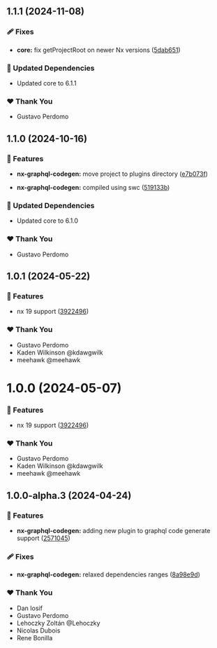 ## 1.1.1 (2024-11-08)

### 🩹 Fixes

- **core:** fix getProjectRoot on newer Nx versions ([5dab651](https://github.com/gperdomor/nx-tools/commit/5dab651))

### 🧱 Updated Dependencies

- Updated core to 6.1.1

### ❤️ Thank You

- Gustavo Perdomo

## 1.1.0 (2024-10-16)

### 🚀 Features

- **nx-graphql-codegen:** move project to plugins directory ([e7b073f](https://github.com/gperdomor/nx-tools/commit/e7b073f))

- **nx-graphql-codegen:** compiled using swc ([519133b](https://github.com/gperdomor/nx-tools/commit/519133b))

### 🧱 Updated Dependencies

- Updated core to 6.1.0

### ❤️ Thank You

- Gustavo Perdomo

## 1.0.1 (2024-05-22)

### 🚀 Features

- nx 19 support ([3922496](https://github.com/gperdomor/nx-tools/commit/3922496))

### ❤️ Thank You

- Gustavo Perdomo
- Kaden Wilkinson @kdawgwilk
- meehawk @meehawk

# 1.0.0 (2024-05-07)

### 🚀 Features

- nx 19 support ([3922496](https://github.com/gperdomor/nx-tools/commit/3922496))

### ❤️ Thank You

- Gustavo Perdomo
- Kaden Wilkinson @kdawgwilk
- meehawk @meehawk

## 1.0.0-alpha.3 (2024-04-24)

### 🚀 Features

- **nx-graphql-codegen:** adding new plugin to graphql code generate support ([2571045](https://github.com/gperdomor/nx-tools/commit/2571045))

### 🩹 Fixes

- **nx-graphql-codegen:** relaxed dependencies ranges ([8a98e9d](https://github.com/gperdomor/nx-tools/commit/8a98e9d))

### ❤️ Thank You

- Dan Iosif
- Gustavo Perdomo
- Lehoczky Zoltán @Lehoczky
- Nicolas Dubois
- Rene Bonilla
